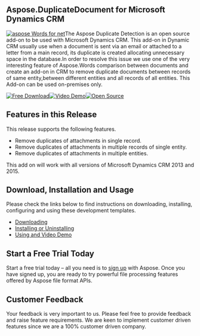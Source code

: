 ## Aspose.DuplicateDocument for Microsoft Dynamics CRM

[![aspose Words for net](http://www.aspose.com/blogs/wp-content/uploads/2013/09/aspose-Words-for-net-e1378287014402.png "Aspose.Words for .NET logo")](https://www.aspose.com/products/words/net)The Aspose Duplicate Detection is an open source add-on to be used with Microsoft Dynamics CRM. This add-on in Dynamic CRM usually use when a document is sent via an email or attached to a letter from a main record, its duplicate is created allocating unnecessary space in the database.In order to resolve this issue we use one of the very interesting feature of Aspose.Words comparison between documents and create an add-on in CRM to remove duplicate documents between records of same entity,between different entities and all records of all entities. This Add-on can be used on-premises only.

[![Free Download](http://cdn.aspose.com/Images/marketplace/free-download-icon-aspose-mp.png "Free Download - Aspose .NET Duplicate Detection")](https://asposenetcrm.codeplex.com/releases/view/615746 "Free Download - Aspose .NET Duplicate Detection")[![Video Demo](http://cdn.aspose.com/Images/marketplace/video-demo-icon-aspose-mp.png)](https://www.youtube.com/watch?v=vdgmL4v2RYc "Video Demo - Aspose .NET Duplicate Detection")[![Open Source](http://cdn.aspose.com/Images/marketplace/open-source-icon-aspose-mp.png "Source Code - Aspose .NET Duplicate Detection")](https://asposenetcrm.codeplex.com/SourceControl/latest#Aspose.DuplicateDocument/ "Source Code - Aspose .NET Duplicate Detection")

## Features in this Release

This release supports the following features.

*   Remove duplicates of attachments in single record.
*   Remove duplicates of attachments in multiple records of single entity.
*   Remove duplicates of attachments in multiple entities.

This add on will work with all versions of Microsoft Dynamics CRM 2013 and 2015.

## Download, Installation and Usage

Please check the links below to find instructions on downloading, installing, configuring and using these development templates.

*   [Downloading](https://docs.aspose.com/display/wordsnet/Duplicate+Detection+for+Dynamics+CRM#DuplicateDetectionforDynamicsCRM-Downloading)
*   [Installing or Uninstalling](https://docs.aspose.com/display/wordsnet/Duplicate+Detection+for+Dynamics+CRM#DuplicateDetectionforDynamicsCRM-InstallingorUninstalling)
*   [Using and Video Demo](https://docs.aspose.com/display/wordsnet/Duplicate+Detection+for+Dynamics+CRM#DuplicateDetectionforDynamicsCRM-Using)

## Start a Free Trial Today

Start a free trial today – all you need is to [sign up](https://idsrv.asposeptyltd.com/identity/signup?clientId=prod.community.aspose) with Aspose. Once you have signed up, you are ready to try powerful file processing features offered by Aspose file format APIs.

## Customer Feedback

Your feedback is very important to us. Please feel free to provide feedback and raise feature requirements. We are keen to implement customer driven features since we are a 100% customer driven company.

